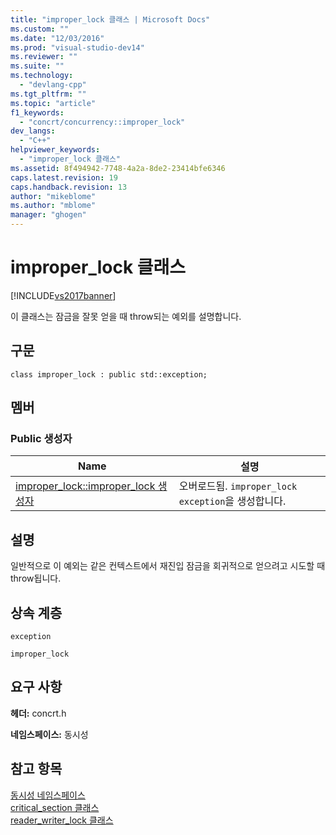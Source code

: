 ```yaml
---
title: "improper_lock 클래스 | Microsoft Docs"
ms.custom: ""
ms.date: "12/03/2016"
ms.prod: "visual-studio-dev14"
ms.reviewer: ""
ms.suite: ""
ms.technology: 
  - "devlang-cpp"
ms.tgt_pltfrm: ""
ms.topic: "article"
f1_keywords: 
  - "concrt/concurrency::improper_lock"
dev_langs: 
  - "C++"
helpviewer_keywords: 
  - "improper_lock 클래스"
ms.assetid: 8f494942-7748-4a2a-8de2-23414bfe6346
caps.latest.revision: 19
caps.handback.revision: 13
author: "mikeblome"
ms.author: "mblome"
manager: "ghogen"
---
```

# improper_lock 클래스
[!INCLUDE[vs2017banner](../../../assembler/inline/includes/vs2017banner.md)]

이 클래스는 잠금을 잘못 얻을 때 throw되는 예외를 설명합니다.  
  
## 구문  
  
```  
class improper_lock : public std::exception;  
```  
  
## 멤버  
  
### Public 생성자  
  
|Name|설명|  
|----------|--------|  
|[improper\_lock::improper\_lock 생성자](../Topic/improper_lock::improper_lock%20Constructor.md)|오버로드됨.  `improper_lock exception`을 생성합니다.|  
  
## 설명  
 일반적으로 이 예외는 같은 컨텍스트에서 재진입 잠금을 회귀적으로 얻으려고 시도할 때 throw됩니다.  
  
## 상속 계층  
 `exception`  
  
 `improper_lock`  
  
## 요구 사항  
 **헤더:** concrt.h  
  
 **네임스페이스:** 동시성  
  
## 참고 항목  
 [동시성 네임스페이스](../../../parallel/concrt/reference/concurrency-namespace.md)   
 [critical\_section 클래스](../../../parallel/concrt/reference/critical-section-class.md)   
 [reader\_writer\_lock 클래스](../../../parallel/concrt/reference/reader-writer-lock-class.md)